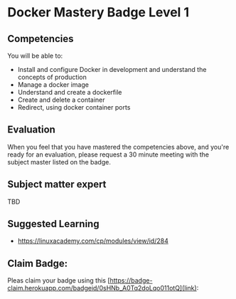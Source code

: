 # Docker Mastery Badge Level 1

## Competencies
You will be able to:
 - Install and configure Docker in development and understand the concepts of production
 - Manage a docker image
 - Understand and create a dockerfile
 - Create and delete a container
 - Redirect, using docker container ports

## Evaluation
When you feel that you have mastered the competencies above, and you're ready for an evaluation, please request a 30 minute meeting with the subject master listed on the badge.

## Subject matter expert
TBD

## Suggested Learning
- https://linuxacademy.com/cp/modules/view/id/284

## Claim Badge:
Pleas claim your badge using this [https://badge-claim.herokuapp.com/badgeid/0sHNb_A0Tq2doLqo011otQ](link):
